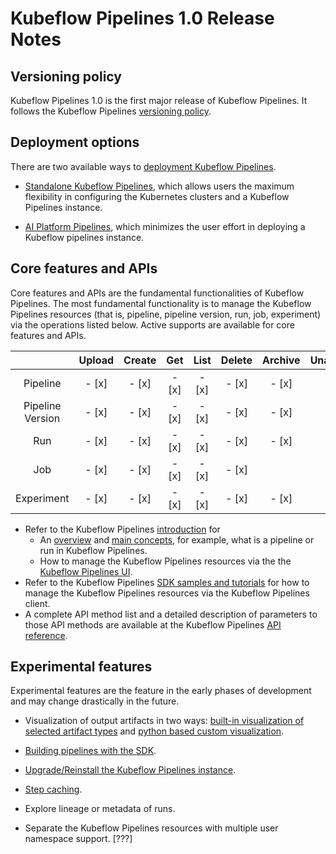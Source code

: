 # Kubeflow Pipelines 1.0 Release Notes

## Versioning policy

Kubeflow Pipelines 1.0 is the first major release of Kubeflow Pipelines. It follows the Kubeflow Pipelines [versioning policy](https://github.com/kubeflow/pipelines/blob/master/docs/releases/versioning-policy.md).

## Deployment options

There are two available ways to [deployment Kubeflow Pipelines](https://www.kubeflow.org/docs/pipelines/installation/overview/).

* [Standalone Kubeflow Pipelines](https://www.kubeflow.org/docs/pipelines/installation/standalone-deployment/), which allows users the maximum flexibility in configuring the Kubernetes clusters and a Kubeflow Pipelines instance.

* [AI Platform Pipelines](https://cloud.google.com/ai-platform/pipelines/docs), which minimizes the user effort in deploying a Kubeflow pipelines instance.

## Core features and APIs

Core features and APIs are the fundamental functionalities of Kubeflow Pipelines. The most fundamental functionality is to manage the Kubeflow Pipelines resources (that is, pipeline, pipeline version, run, job, experiment) via the operations listed below. Active supports are available for core features and APIs.

|                  | Upload | Create | Get | List | Delete | Archive | Unarchive | Enable | Disable | Terminate | Retry |
|:----------------:|:------:|:------:|:---:|:----:|:------:|:-------:|:---------:|:------:|:-------:|:---------:|:-----:|
| Pipeline         | - [x]  |  - [x] |- [x]|- [x] | - [x]  | - [x]   | - [x]     |
| Pipeline Version | - [x]  |  - [x] |- [x]|- [x] | - [x]  | - [x]   | - [x]     |
| Run              | - [x]  |  - [x] |- [x]|- [x] | - [x]  | - [x]   | - [x]     |        |         | - [x]     | - [x] |
| Job              | - [x]  |  - [x] |- [x]|- [x] | - [x]  |         |           | - [x]  | - [x]   |
| Experiment       | - [x]  |  - [x] |- [x]|- [x] | - [x]  | - [x]   | - [x]     |

* Refer to the Kubeflow Pipelines [introduction]((https://www.kubeflow.org/docs/pipelines/overview/)) for
  - An [overview](https://www.kubeflow.org/docs/pipelines/overview/pipelines-overview/) and [main concepts](https://www.kubeflow.org/docs/pipelines/overview/concepts/), for example, what is a pipeline or run in Kubeflow Pipelines.
  - How to manage the Kubeflow Pipelines resources via the the [Kubeflow Pipelines UI](https://www.kubeflow.org/docs/pipelines/overview/interfaces/).
* Refer to the Kubeflow Pipelines [SDK samples and tutorials](https://www.kubeflow.org/docs/pipelines/tutorials/sdk-examples/)
for how to manage the Kubeflow Pipelines resources via the Kubeflow Pipelines client.
* A complete API method list and a detailed description of parameters to those API methods are available at the Kubeflow Pipelines [API reference](https://www.kubeflow.org/docs/pipelines/reference/api/kubeflow-pipeline-api-spec/).

## Experimental features

Experimental features are the feature in the early phases of development and may change drastically in the future.

* Visualization of output artifacts in two ways: [built-in visualization of selected artifact types](https://www.kubeflow.org/docs/pipelines/sdk/python-based-visualizations/) and [python based custom visualization](https://www.kubeflow.org/docs/pipelines/sdk/python-based-visualizations/).

* [Building pipelines with the SDK](https://www.kubeflow.org/docs/pipelines/sdk/).

* [Upgrade/Reinstall the Kubeflow Pipelines instance](https://www.kubeflow.org/docs/pipelines/upgrade/).

* [Step caching](https://www.kubeflow.org/docs/pipelines/caching/).

* Explore lineage or metadata of runs.

* Separate the Kubeflow Pipelines resources with multiple user namespace support. [???]


